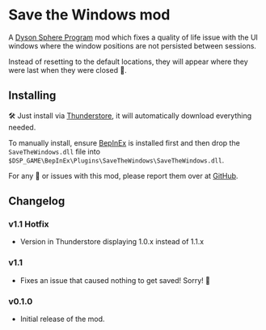 ﻿# Save the Windows mod

A [Dyson Sphere Program](https://store.steampowered.com/app/1366540/Dyson_Sphere_Program/) mod which fixes a quality of life issue with the UI windows where the window positions are not persisted between sessions.

Instead of resetting to the default locations, they will appear where they were last when they were closed  💾.

## Installing

🛠 Just install via [Thunderstore](https://dsp.thunderstore.io), it will automatically download everything needed.

To manually install, ensure [BepInEx](https://github.com/BepInEx/BepInEx) is installed first and then drop the `SaveTheWindows.dll` file into `$DSP_GAME\BepInEx\Plugins\SaveTheWindows\SaveTheWindows.dll`.

For any 🐛 or issues with this mod, please report them over at [GitHub](https://github.com/Therzok/dsp_modding/issues/new).

## Changelog

### v1.1 Hotfix

* Version in Thunderstore displaying 1.0.x instead of 1.1.x
 
### v1.1

* Fixes an issue that caused nothing to get saved! Sorry! 🙏

### v0.1.0

* Initial release of the mod.
